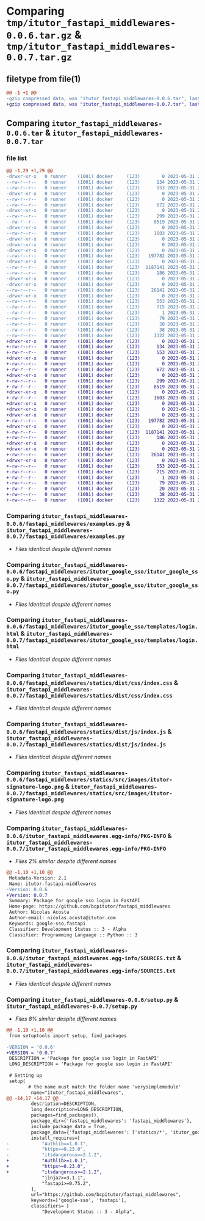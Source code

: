 # Comparing `tmp/itutor_fastapi_middlewares-0.0.6.tar.gz` & `tmp/itutor_fastapi_middlewares-0.0.7.tar.gz`

## filetype from file(1)

```diff
@@ -1 +1 @@
-gzip compressed data, was "itutor_fastapi_middlewares-0.0.6.tar", last modified: Wed May 31 23:34:25 2023, max compression
+gzip compressed data, was "itutor_fastapi_middlewares-0.0.7.tar", last modified: Wed May 31 23:41:40 2023, max compression
```

## Comparing `itutor_fastapi_middlewares-0.0.6.tar` & `itutor_fastapi_middlewares-0.0.7.tar`

### file list

```diff
@@ -1,29 +1,29 @@
-drwxr-xr-x   0 runner    (1001) docker     (123)        0 2023-05-31 23:34:25.230009 itutor_fastapi_middlewares-0.0.6/
--rw-r--r--   0 runner    (1001) docker     (123)      134 2023-05-31 23:34:13.000000 itutor_fastapi_middlewares-0.0.6/MANIFEST.in
--rw-r--r--   0 runner    (1001) docker     (123)      553 2023-05-31 23:34:25.226009 itutor_fastapi_middlewares-0.0.6/PKG-INFO
-drwxr-xr-x   0 runner    (1001) docker     (123)        0 2023-05-31 23:34:25.226009 itutor_fastapi_middlewares-0.0.6/fastapi_middlewares/
--rw-r--r--   0 runner    (1001) docker     (123)        0 2023-05-31 23:34:13.000000 itutor_fastapi_middlewares-0.0.6/fastapi_middlewares/__init__.py
--rw-r--r--   0 runner    (1001) docker     (123)      672 2023-05-31 23:34:13.000000 itutor_fastapi_middlewares-0.0.6/fastapi_middlewares/examples.py
-drwxr-xr-x   0 runner    (1001) docker     (123)        0 2023-05-31 23:34:25.226009 itutor_fastapi_middlewares-0.0.6/fastapi_middlewares/itutor_google_sso/
--rw-r--r--   0 runner    (1001) docker     (123)      299 2023-05-31 23:34:13.000000 itutor_fastapi_middlewares-0.0.6/fastapi_middlewares/itutor_google_sso/__init__.py
--rw-r--r--   0 runner    (1001) docker     (123)     8519 2023-05-31 23:34:13.000000 itutor_fastapi_middlewares-0.0.6/fastapi_middlewares/itutor_google_sso/itutor_google_sso.py
-drwxr-xr-x   0 runner    (1001) docker     (123)        0 2023-05-31 23:34:25.226009 itutor_fastapi_middlewares-0.0.6/fastapi_middlewares/itutor_google_sso/templates/
--rw-r--r--   0 runner    (1001) docker     (123)     1603 2023-05-31 23:34:13.000000 itutor_fastapi_middlewares-0.0.6/fastapi_middlewares/itutor_google_sso/templates/login.html
-drwxr-xr-x   0 runner    (1001) docker     (123)        0 2023-05-31 23:34:25.226009 itutor_fastapi_middlewares-0.0.6/fastapi_middlewares/statics/
-drwxr-xr-x   0 runner    (1001) docker     (123)        0 2023-05-31 23:34:25.226009 itutor_fastapi_middlewares-0.0.6/fastapi_middlewares/statics/dist/
-drwxr-xr-x   0 runner    (1001) docker     (123)        0 2023-05-31 23:34:25.226009 itutor_fastapi_middlewares-0.0.6/fastapi_middlewares/statics/dist/css/
--rw-r--r--   0 runner    (1001) docker     (123)   197782 2023-05-31 23:34:13.000000 itutor_fastapi_middlewares-0.0.6/fastapi_middlewares/statics/dist/css/index.css
-drwxr-xr-x   0 runner    (1001) docker     (123)        0 2023-05-31 23:34:25.226009 itutor_fastapi_middlewares-0.0.6/fastapi_middlewares/statics/dist/js/
--rw-r--r--   0 runner    (1001) docker     (123)  1187141 2023-05-31 23:34:13.000000 itutor_fastapi_middlewares-0.0.6/fastapi_middlewares/statics/dist/js/index.js
--rw-r--r--   0 runner    (1001) docker     (123)      186 2023-05-31 23:34:13.000000 itutor_fastapi_middlewares-0.0.6/fastapi_middlewares/statics/dist/js/index.js.LICENSE.txt
-drwxr-xr-x   0 runner    (1001) docker     (123)        0 2023-05-31 23:34:25.226009 itutor_fastapi_middlewares-0.0.6/fastapi_middlewares/statics/src/
-drwxr-xr-x   0 runner    (1001) docker     (123)        0 2023-05-31 23:34:25.226009 itutor_fastapi_middlewares-0.0.6/fastapi_middlewares/statics/src/images/
--rw-r--r--   0 runner    (1001) docker     (123)    26141 2023-05-31 23:34:13.000000 itutor_fastapi_middlewares-0.0.6/fastapi_middlewares/statics/src/images/itutor-signature-logo.png
-drwxr-xr-x   0 runner    (1001) docker     (123)        0 2023-05-31 23:34:25.226009 itutor_fastapi_middlewares-0.0.6/itutor_fastapi_middlewares.egg-info/
--rw-r--r--   0 runner    (1001) docker     (123)      553 2023-05-31 23:34:25.000000 itutor_fastapi_middlewares-0.0.6/itutor_fastapi_middlewares.egg-info/PKG-INFO
--rw-r--r--   0 runner    (1001) docker     (123)      715 2023-05-31 23:34:25.000000 itutor_fastapi_middlewares-0.0.6/itutor_fastapi_middlewares.egg-info/SOURCES.txt
--rw-r--r--   0 runner    (1001) docker     (123)        1 2023-05-31 23:34:25.000000 itutor_fastapi_middlewares-0.0.6/itutor_fastapi_middlewares.egg-info/dependency_links.txt
--rw-r--r--   0 runner    (1001) docker     (123)       79 2023-05-31 23:34:25.000000 itutor_fastapi_middlewares-0.0.6/itutor_fastapi_middlewares.egg-info/requires.txt
--rw-r--r--   0 runner    (1001) docker     (123)       20 2023-05-31 23:34:25.000000 itutor_fastapi_middlewares-0.0.6/itutor_fastapi_middlewares.egg-info/top_level.txt
--rw-r--r--   0 runner    (1001) docker     (123)       38 2023-05-31 23:34:25.230009 itutor_fastapi_middlewares-0.0.6/setup.cfg
--rw-r--r--   0 runner    (1001) docker     (123)     1322 2023-05-31 23:34:13.000000 itutor_fastapi_middlewares-0.0.6/setup.py
+drwxr-xr-x   0 runner    (1001) docker     (123)        0 2023-05-31 23:41:40.499671 itutor_fastapi_middlewares-0.0.7/
+-rw-r--r--   0 runner    (1001) docker     (123)      134 2023-05-31 23:41:30.000000 itutor_fastapi_middlewares-0.0.7/MANIFEST.in
+-rw-r--r--   0 runner    (1001) docker     (123)      553 2023-05-31 23:41:40.499671 itutor_fastapi_middlewares-0.0.7/PKG-INFO
+drwxr-xr-x   0 runner    (1001) docker     (123)        0 2023-05-31 23:41:40.495671 itutor_fastapi_middlewares-0.0.7/fastapi_middlewares/
+-rw-r--r--   0 runner    (1001) docker     (123)        0 2023-05-31 23:41:30.000000 itutor_fastapi_middlewares-0.0.7/fastapi_middlewares/__init__.py
+-rw-r--r--   0 runner    (1001) docker     (123)      672 2023-05-31 23:41:30.000000 itutor_fastapi_middlewares-0.0.7/fastapi_middlewares/examples.py
+drwxr-xr-x   0 runner    (1001) docker     (123)        0 2023-05-31 23:41:40.495671 itutor_fastapi_middlewares-0.0.7/fastapi_middlewares/itutor_google_sso/
+-rw-r--r--   0 runner    (1001) docker     (123)      299 2023-05-31 23:41:30.000000 itutor_fastapi_middlewares-0.0.7/fastapi_middlewares/itutor_google_sso/__init__.py
+-rw-r--r--   0 runner    (1001) docker     (123)     8519 2023-05-31 23:41:30.000000 itutor_fastapi_middlewares-0.0.7/fastapi_middlewares/itutor_google_sso/itutor_google_sso.py
+drwxr-xr-x   0 runner    (1001) docker     (123)        0 2023-05-31 23:41:40.495671 itutor_fastapi_middlewares-0.0.7/fastapi_middlewares/itutor_google_sso/templates/
+-rw-r--r--   0 runner    (1001) docker     (123)     1603 2023-05-31 23:41:30.000000 itutor_fastapi_middlewares-0.0.7/fastapi_middlewares/itutor_google_sso/templates/login.html
+drwxr-xr-x   0 runner    (1001) docker     (123)        0 2023-05-31 23:41:40.491671 itutor_fastapi_middlewares-0.0.7/fastapi_middlewares/statics/
+drwxr-xr-x   0 runner    (1001) docker     (123)        0 2023-05-31 23:41:40.491671 itutor_fastapi_middlewares-0.0.7/fastapi_middlewares/statics/dist/
+drwxr-xr-x   0 runner    (1001) docker     (123)        0 2023-05-31 23:41:40.495671 itutor_fastapi_middlewares-0.0.7/fastapi_middlewares/statics/dist/css/
+-rw-r--r--   0 runner    (1001) docker     (123)   197782 2023-05-31 23:41:30.000000 itutor_fastapi_middlewares-0.0.7/fastapi_middlewares/statics/dist/css/index.css
+drwxr-xr-x   0 runner    (1001) docker     (123)        0 2023-05-31 23:41:40.495671 itutor_fastapi_middlewares-0.0.7/fastapi_middlewares/statics/dist/js/
+-rw-r--r--   0 runner    (1001) docker     (123)  1187141 2023-05-31 23:41:30.000000 itutor_fastapi_middlewares-0.0.7/fastapi_middlewares/statics/dist/js/index.js
+-rw-r--r--   0 runner    (1001) docker     (123)      186 2023-05-31 23:41:30.000000 itutor_fastapi_middlewares-0.0.7/fastapi_middlewares/statics/dist/js/index.js.LICENSE.txt
+drwxr-xr-x   0 runner    (1001) docker     (123)        0 2023-05-31 23:41:40.491671 itutor_fastapi_middlewares-0.0.7/fastapi_middlewares/statics/src/
+drwxr-xr-x   0 runner    (1001) docker     (123)        0 2023-05-31 23:41:40.495671 itutor_fastapi_middlewares-0.0.7/fastapi_middlewares/statics/src/images/
+-rw-r--r--   0 runner    (1001) docker     (123)    26141 2023-05-31 23:41:30.000000 itutor_fastapi_middlewares-0.0.7/fastapi_middlewares/statics/src/images/itutor-signature-logo.png
+drwxr-xr-x   0 runner    (1001) docker     (123)        0 2023-05-31 23:41:40.499671 itutor_fastapi_middlewares-0.0.7/itutor_fastapi_middlewares.egg-info/
+-rw-r--r--   0 runner    (1001) docker     (123)      553 2023-05-31 23:41:40.000000 itutor_fastapi_middlewares-0.0.7/itutor_fastapi_middlewares.egg-info/PKG-INFO
+-rw-r--r--   0 runner    (1001) docker     (123)      715 2023-05-31 23:41:40.000000 itutor_fastapi_middlewares-0.0.7/itutor_fastapi_middlewares.egg-info/SOURCES.txt
+-rw-r--r--   0 runner    (1001) docker     (123)        1 2023-05-31 23:41:40.000000 itutor_fastapi_middlewares-0.0.7/itutor_fastapi_middlewares.egg-info/dependency_links.txt
+-rw-r--r--   0 runner    (1001) docker     (123)       79 2023-05-31 23:41:40.000000 itutor_fastapi_middlewares-0.0.7/itutor_fastapi_middlewares.egg-info/requires.txt
+-rw-r--r--   0 runner    (1001) docker     (123)       20 2023-05-31 23:41:40.000000 itutor_fastapi_middlewares-0.0.7/itutor_fastapi_middlewares.egg-info/top_level.txt
+-rw-r--r--   0 runner    (1001) docker     (123)       38 2023-05-31 23:41:40.499671 itutor_fastapi_middlewares-0.0.7/setup.cfg
+-rw-r--r--   0 runner    (1001) docker     (123)     1322 2023-05-31 23:41:30.000000 itutor_fastapi_middlewares-0.0.7/setup.py
```

### Comparing `itutor_fastapi_middlewares-0.0.6/fastapi_middlewares/examples.py` & `itutor_fastapi_middlewares-0.0.7/fastapi_middlewares/examples.py`

 * *Files identical despite different names*

### Comparing `itutor_fastapi_middlewares-0.0.6/fastapi_middlewares/itutor_google_sso/itutor_google_sso.py` & `itutor_fastapi_middlewares-0.0.7/fastapi_middlewares/itutor_google_sso/itutor_google_sso.py`

 * *Files identical despite different names*

### Comparing `itutor_fastapi_middlewares-0.0.6/fastapi_middlewares/itutor_google_sso/templates/login.html` & `itutor_fastapi_middlewares-0.0.7/fastapi_middlewares/itutor_google_sso/templates/login.html`

 * *Files identical despite different names*

### Comparing `itutor_fastapi_middlewares-0.0.6/fastapi_middlewares/statics/dist/css/index.css` & `itutor_fastapi_middlewares-0.0.7/fastapi_middlewares/statics/dist/css/index.css`

 * *Files identical despite different names*

### Comparing `itutor_fastapi_middlewares-0.0.6/fastapi_middlewares/statics/dist/js/index.js` & `itutor_fastapi_middlewares-0.0.7/fastapi_middlewares/statics/dist/js/index.js`

 * *Files identical despite different names*

### Comparing `itutor_fastapi_middlewares-0.0.6/fastapi_middlewares/statics/src/images/itutor-signature-logo.png` & `itutor_fastapi_middlewares-0.0.7/fastapi_middlewares/statics/src/images/itutor-signature-logo.png`

 * *Files identical despite different names*

### Comparing `itutor_fastapi_middlewares-0.0.6/itutor_fastapi_middlewares.egg-info/PKG-INFO` & `itutor_fastapi_middlewares-0.0.7/itutor_fastapi_middlewares.egg-info/PKG-INFO`

 * *Files 2% similar despite different names*

```diff
@@ -1,10 +1,10 @@
 Metadata-Version: 2.1
 Name: itutor-fastapi-middlewares
-Version: 0.0.6
+Version: 0.0.7
 Summary: Package for google sso login in FastAPI
 Home-page: https://github.com/bcpitutor/fastapi_middlewares
 Author: Nicolas Acosta
 Author-email: nicolas.acosta@itutor.com
 Keywords: google-sso,fastapi
 Classifier: Development Status :: 3 - Alpha
 Classifier: Programming Language :: Python :: 3
```

### Comparing `itutor_fastapi_middlewares-0.0.6/itutor_fastapi_middlewares.egg-info/SOURCES.txt` & `itutor_fastapi_middlewares-0.0.7/itutor_fastapi_middlewares.egg-info/SOURCES.txt`

 * *Files identical despite different names*

### Comparing `itutor_fastapi_middlewares-0.0.6/setup.py` & `itutor_fastapi_middlewares-0.0.7/setup.py`

 * *Files 8% similar despite different names*

```diff
@@ -1,10 +1,10 @@
 from setuptools import setup, find_packages
 
-VERSION = '0.0.6' 
+VERSION = '0.0.7' 
 DESCRIPTION = 'Package for google sso login in FastAPI'
 LONG_DESCRIPTION = 'Package for google sso login in FastAPI'
 
 # Setting up
 setup(
        # the name must match the folder name 'verysimplemodule'
         name="itutor_fastapi_middlewares", 
@@ -14,17 +14,17 @@
         description=DESCRIPTION,
         long_description=LONG_DESCRIPTION,
         packages=find_packages(),
         package_dir={'fastapi_middlewares': 'fastapi_middlewares'},
         include_package_data = True,
         package_data={'fastapi_middlewares': ['statics/*', 'itutor_google_sso/templates/*']},
         install_requires=[
-            "Authlib==1.0.1", 
-            "httpx==0.23.0", 
-            "itsdangerous==2.1.2", 
+            "Authlib>=1.0.1", 
+            "httpx>=0.23.0", 
+            "itsdangerous>=2.1.2", 
             "jinja2>=3.1.1", 
             "fastapi>=0.75.2", 
         ],
         url="https://github.com/bcpitutor/fastapi_middlewares",
         keywords=['google-sso', 'fastapi'],
         classifiers= [
             "Development Status :: 3 - Alpha",
```

